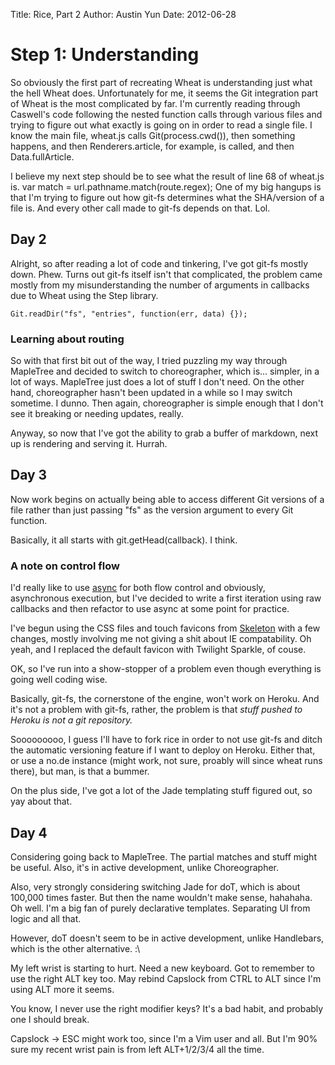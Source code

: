 Title: Rice, Part 2
Author: Austin Yun
Date: 2012-06-28

Step 1: Understanding
=====================

So obviously the first part of recreating Wheat is understanding just what the
hell Wheat does. Unfortunately for me, it seems the Git integration part of
Wheat is the most complicated by far. I'm currently reading through Caswell's
code following the nested function calls through various files and trying to
figure out what exactly is going on in order to read a single file. I know the
main file, wheat.js calls Git(process.cwd()), then something happens, and then
Renderers.article, for example, is called, and then Data.fullArticle.

I believe my next step should be to see what the result of line 68 of wheat.js
is.
    var match = url.pathname.match(route.regex);
One of my big hangups is that I'm trying to figure out how git-fs determines
what the SHA/version of a file is. And every other call made to git-fs depends
on that. Lol.

Day 2
-----

Alright, so after reading a lot of code and tinkering, I've got git-fs mostly
down. Phew. Turns out git-fs itself isn't that complicated, the problem came
mostly from my misunderstanding the number of arguments in callbacks due to
Wheat using the Step library.

    Git.readDir("fs", "entries", function(err, data) {});

### Learning about routing

So with that first bit out of the way, I tried puzzling my way through MapleTree
and decided to switch to choreographer, which is... simpler, in a lot of ways.
MapleTree just does a lot of stuff I don't need. On the other hand,
choreographer hasn't been updated in a while so I may switch sometime. I dunno.
Then again, choreographer is simple enough that I don't see it breaking or
needing updates, really.

Anyway, so now that I've got the ability to grab a buffer of markdown, next up
is rendering and serving it. Hurrah.

Day 3
-----

Now work begins on actually being able to access different Git versions of a
file rather than just passing "fs" as the version argument to every Git
function.

Basically, it all starts with git.getHead(callback). I think.

### A note on control flow

I'd really like to use [async](http://github.com/caolan/async) for both flow
control and obviously, asynchronous execution, but I've decided to write a first
iteration using raw callbacks and then refactor to use async at some point for
practice.

I've begun using the CSS files and touch favicons from
[Skeleton](http://github.com/dhgamache/Skeleton) with a few changes, mostly
involving me not giving a shit about IE compatability. Oh yeah, and I replaced
the default favicon with Twilight Sparkle, of couse.

OK, so I've run into a show-stopper of a problem even though everything is going
well coding wise.

Basically, git-fs, the cornerstone of the engine, won't work on Heroku. And it's
not a problem with git-fs, rather, the problem is that _stuff pushed to Heroku
is not a git repository._

Sooooooooo, I guess I'll have to fork rice in order to not use git-fs and ditch
the automatic versioning feature if I want to deploy on Heroku. Either that, or
use a no.de instance (might work, not sure, proably will since wheat runs
there), but man, is that a bummer.

On the plus side, I've got a lot of the Jade templating stuff figured out, so
yay about that.

Day 4
-----

Considering going back to MapleTree. The partial matches and stuff might be
useful. Also, it's in active development, unlike Choreographer.

Also, very strongly considering switching Jade for doT, which is about 100,000
times faster. But then the name wouldn't make sense, hahahaha. Oh well. I'm a
big fan of purely declarative templates. Separating UI from logic and all that.

However, doT doesn't seem to be in active development, unlike Handlebars, which
is the other alternative. :\

My left wrist is starting to hurt. Need a new keyboard. Got to remember to use
the right ALT key too. May rebind Capslock from CTRL to ALT since I'm using ALT
more it seems.

You know, I never use the right modifier keys? It's a bad habit, and probably
one I should break.

Capslock -> ESC might work too, since I'm a Vim user and all. But I'm 90% sure
my recent wrist pain is from left ALT+1/2/3/4 all the time.
